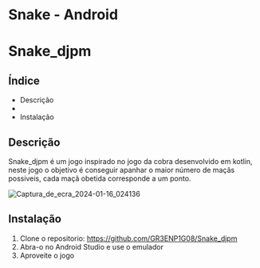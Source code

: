 # Snake - Android

# Snake_djpm

## Índice

- Descrição
- 
- Instalação
## Descrição

Snake_djpm é um jogo inspirado no jogo da cobra desenvolvido em kotlin, neste jogo o objetivo é conseguir apanhar o maior número de maçãs possiveis, cada maçã obetida corresponde a um ponto.

![Captura_de_ecra_2024-01-16_024136](https://github.com/GR3ENP1G08/Snake_djpm/assets/118979969/a7e82198-0d0d-4572-8aa6-b5dcd786f4ab)
## Instalação
1. Clone o repositorio:
  https://github.com/GR3ENP1G08/Snake_djpm
2. Abra-o no Android Studio e use o emulador
3. Aproveite o jogo
